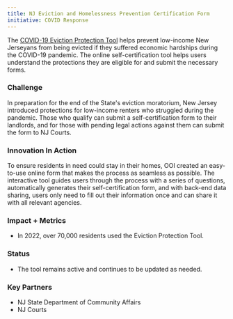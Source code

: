 ```yaml
---
title: NJ Eviction and Homelessness Prevention Certification Form
initiative: COVID Response
---
```


The [COVID-19 Eviction Protection Tool](https://covid19.nj.gov/pages/renter) helps prevent low-income New Jerseyans from being evicted if they suffered economic hardships during the COVID-19 pandemic. The online self-certification tool helps users understand the protections they are eligible for and submit the necessary forms. 

### Challenge

In preparation for the end of the State's eviction moratorium, New Jersey introduced protections for low-income renters who struggled during the pandemic. Those who qualify can submit a self-certification form to their landlords, and for those with pending legal actions against them can submit the form to NJ Courts.

### Innovation In Action

To ensure residents in need could stay in their homes, OOI created an easy-to-use online form that makes the process as seamless as possible. The interactive tool guides users through the process with a series of questions, automatically generates their self-certification form, and with back-end data sharing, users only need to fill out their information once and can share it with all relevant agencies.

### Impact + Metrics

-   In 2022, over 70,000 residents used the Eviction Protection Tool.

### Status

-   The tool remains active and continues to be updated as needed.

### Key Partners

-   NJ State Department of Community Affairs
-   NJ Courts
